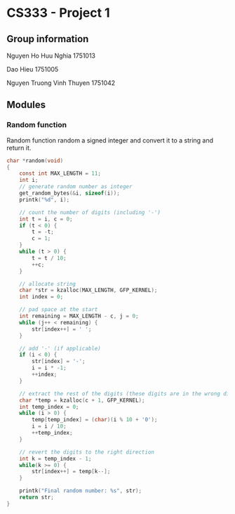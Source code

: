 # CS333 - Project 1
## Group information
Nguyen Ho Huu Nghia 1751013

Dao Hieu 1751005 

Nguyen Truong Vinh Thuyen 1751042 

## Modules

### Random function

Random function random a signed integer and convert it to a string and return it.

```c
char *random(void)
{
	const int MAX_LENGTH = 11;
	int i;
	// generate random number as integer
	get_random_bytes(&i, sizeof(i));
	printk("%d", i);

	// count the number of digits (including '-')
	int t = i, c = 0;
	if (t < 0) {
		t = -t;
		c = 1;
	}
	while (t > 0) {
		t = t / 10;
		++c;
	}

	// allocate string
	char *str = kzalloc(MAX_LENGTH, GFP_KERNEL);
	int index = 0;

	// pad space at the start
	int remaining = MAX_LENGTH - c, j = 0;
	while (j++ < remaining) {
		str[index++] = ' ';
	}

	// add '-' (if applicable)
	if (i < 0) {
		str[index] = '-';
		i = i * -1;
		++index;
	}

	// extract the rest of the digits (these digits are in the wrong direction)
	char *temp = kzalloc(c + 1, GFP_KERNEL);
	int temp_index = 0;
	while (i > 0) {
		temp[temp_index] = (char)(i % 10 + '0');
		i = i / 10;
		++temp_index;
	}

	// revert the digits to the right direction
	int k = temp_index - 1;
	while(k >= 0) {
		str[index++] = temp[k--];
	}

	printk("Final random number: %s", str);
	return str;
}
```
